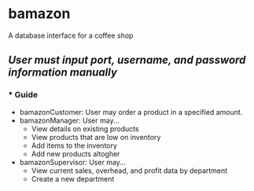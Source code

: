 # bamazon
A database interface for a coffee shop

## __*User must input port, username, and password information manually*__

### * Guide
  * bamazonCustomer: User may order a product in a specified amount.
  * bamazonManager: User may...
    * View details on existing products
    * View products that are low on inventory
    * Add items to the inventory
    * Add new products altogher
  * bamazonSupervisor: User may...
    * View current sales, overhead, and profit data by department
    * Create a new department
